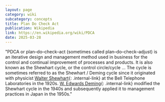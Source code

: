 ```yaml
---
layout: page
category: wiki
subcategory: concepts
title: Plan Do Check Act
publication: Wikipedia
link: https://en.wikipedia.org/wiki/PDCA
date: 2025-03-28
---
```


"PDCA or plan–do–check–act (sometimes called plan–do–check–adjust) is an iterative design and management method used in business for the control and continual improvement of processes and products. It is also known as the Shewhart cycle, or the control circle/cycle ... The cycle is sometimes referred to as the Shewhart / Deming cycle since it originated with physicist [Walter Shewhart](/walter-a-shewhart/){: .internal-link} at the Bell Telephone Laboratories in the 1920s. [W. Edwards Deming](/w-edwards-deming/){: .internal-link} modified the Shewhart cycle in the 1940s and subsequently applied it to management practices in Japan in the 1950s."

